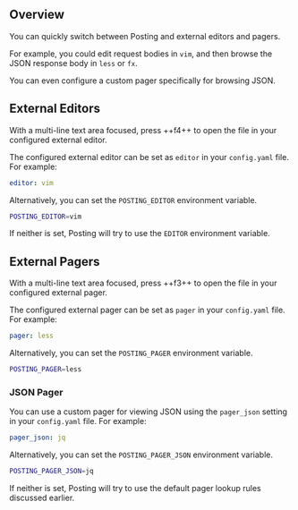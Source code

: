 ## Overview

You can quickly switch between Posting and external editors and pagers.

For example, you could edit request bodies in `vim`, and then browse the JSON response body in `less` or `fx`.

You can even configure a custom pager specifically for browsing JSON.

## External Editors

With a multi-line text area focused, press ++f4++ to open the file in your
configured external editor.

The configured external editor can be set as `editor` in your `config.yaml`
file.
For example:

```yaml title="config.yaml"
editor: vim
```

Alternatively, you can set the `POSTING_EDITOR` environment variable.

```bash
POSTING_EDITOR=vim
```

If neither is set, Posting will try to use the `EDITOR` environment variable.

## External Pagers

With a multi-line text area focused, press ++f3++ to open the file in your
configured external pager.

The configured external pager can be set as `pager` in your `config.yaml`
file.
For example:

```yaml title="config.yaml"
pager: less
```

Alternatively, you can set the `POSTING_PAGER` environment variable.

```bash
POSTING_PAGER=less
```

### JSON Pager

You can use a custom pager for viewing JSON using the `pager_json` setting in
your `config.yaml` file.
For example:

```yaml title="config.yaml"
pager_json: jq
```

Alternatively, you can set the `POSTING_PAGER_JSON` environment variable.

```bash
POSTING_PAGER_JSON=jq
```

If neither is set, Posting will try to use the default pager lookup rules discussed earlier.
